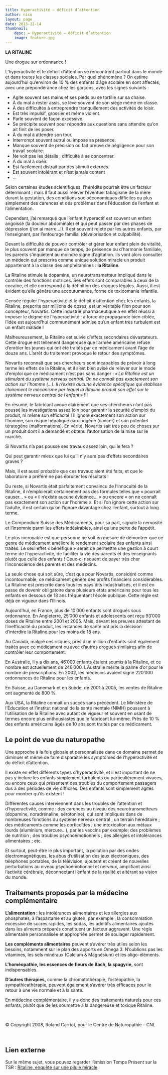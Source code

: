 ```yaml
---
title: Hyperactivité – déficit d’attention
author: nico
layout: page
date: 2013-12-14
thumbnail:
    desc: ❧ Hyperactivité – déficit d’attention
    image: feature.jpg
---
```


**LA RITALINE**

Une drogue sur ordonnance !

L’hyperactivité et le déficit d’attention se rencontrent partout dans le monde et dans toutes les classes sociales. Par quel phénomène ? On estime aujourd’hui qu’environ de 10 % des enfants d’âge scolaire en sont affectés, avec une prépondérance chez les garçons, avec les signes suivants :

  * Agite souvent ses mains et ses pieds ou se tortille sur sa chaise.
  * À du mal à rester assis, se lève souvent de son siège même en classe.
  * À des difficultés à entreprendre tranquillement des activités de loisir.
  * Est très impulsif, grossier et même violent.
  * Parle souvent de façon excessive.
  * Se précipite souvent pour répondre aux questions sans attendre qu’on ait finit de les poser.
  * À du mal à attendre son tour.
  * Interrompt souvent autrui ou impose sa présence.
  * Manque souvent de précision ou fait preuve de négligence pour son travail scolaire.
  * Ne voit pas les détails ; difficulté à se concentrer.
  * À du mal à obéir.
  * Est facilement distrait par des stimuli externes.
  * Est souvent intolérant et n’est jamais content
  * …

Selon certaines études scientifiques, l’hérédité pourrait être un facteur déterminant ; mais il faut aussi relever l’éventuel tabagisme de la mère durant la gestation, des conditions socioéconomiques difficiles ou plus simplement des carences et des problèmes dans l’éducation de l’enfant et l’alimentation.

Cependant, j’ai remarqué que l’enfant hyperactif est souvent un enfant angoissé (la douleur abdominale) et qui peut passer par des phases de dépression (j’en ai marre…!). Il est souvent rejeté par les autres enfants, par l’enseignant, par l’entourage familial (dévalorisation et culpabilité).

Devant la difficulté de pouvoir contrôler et gérer leur enfant plein de vitalité, le plus souvent par manque de temps, de présence ou d’harmonie familiale, les parents s’inquiètent au moindre signe d’agitation. Ils vont alors consulter un médecin qui prescrira comme unique solution miracle un produit appartenant à la classe des amphétamines : **la Ritaline**.

La Ritaline stimule la dopamine, un neurotransmetteur impliqué dans le contrôle des fonctions motrices. Ses effets sont comparables à ceux de la cocaïne, et elle correspond à la définition des drogues légales. Aussi, il est évident qu’elle génère une accoutumance, forme de toxicomanie infantile.

Censée réguler l’hyperactivité et le déficit d’attention chez les enfants, la Ritaline, prescrite par millions de doses, est un véritable filon pour son concepteur, Novartis. Cette industrie pharmaceutique a en effet réussi à imposer le dogme de l’hyperactivité : à force de propagande bien ciblée, l’idée est aujourd’hui communément admise qu’un enfant très turbulent est un enfant malade !

Malheureusement, la Ritaline est suivie d’effets secondaires dévastateurs. Cette drogue est tellement dangereuse que l’armée américaine refuse d’enrôler les jeunes qui ont été traités par ce médicament avant l’âge de douze ans. L’arrêt du traitement provoque le retour des symptômes.

Novartis reconnaît que ses chercheurs sont incapables de prévoir à long terme les effets de la Ritaline, et il s’est bien avisé de relever sur le mode d’emploi que ce médicament n’est pas sans danger : *« La Ritaline est un stimulant du système nerveux central. On ne connaît pas exactement son action sur l’homme (…). Il n’existe aucune évidence spécifique qui établisse clairement le mécanisme par lequel la Ritaline produit son effet sur le système nerveux central de l’enfant »* !!!

En résumé, le fabricant avoue clairement que ses chercheurs n’ont pas poussé les investigations assez loin pour garantir la sécurité d’emploi du produit, ni même son efficacité ! Il ignore exactement son action sur l’homme, son risque hépatique carcinogène (cancer) et son potentiel tératogène (malformations). En vérité, Novartis sait très peu de choses sur un produit dont il a demandé et obtenu l’autorisation de la mise sur le marché.

Si Novartis n’a pas poussé ses travaux assez loin, qui le fera ?

Qui peut garantir mieux que lui qu’il n’y aura pas d’effets secondaires graves ?

Mais, il est aussi probable que ces travaux aient été faits, et que le laboratoire a préféré ne pas ébruiter les résultats !

Du reste, si Novartis était parfaitement convaincu de l’innocuité de la Ritaline, il n’emploierait certainement pas des formules telles que « pourrait causer… » ou « il n’existe aucune évidence… » ou encore « on ne connaît pas exactement son action sur l’homme ». Et si l’on ignore cette action sur l’adulte, il est certain qu’on l’ignore davantage chez l’enfant, surtout à long terme.

Le Compendium Suisse des Médicaments, pour sa part, signale la nervosité et l’insomnie parmi les effets indésirables, ainsi qu’une perte de l’appétit.

Le plus incroyable est que personne ne soit en mesure de démontrer que ce genre de médicament améliore le rendement scolaire des enfants ainsi traités. Le seul effet « bénéfique » serait de permettre une gestion à court terme de l’hyperactivité, de faciliter la vie des parents et des enseignants plutôt que celle des enfants ! Ceux-ci risquent de payer très cher l’inconscience des parents et des médecins.

La seule chose qui soit sûre, c’est que pour Novartis, considéré comme incontournable, ce médicament génère des profits financiers considérables. La Ritaline est prescrite dans tous les pays dits industrialisés, et il est en passe de devenir obligatoire dans plusieurs états américains pour tous les enfants en dessous de 18 ans fréquentant l’école publique. Cette règle est déjà en vigueur dans l’Illinois.

Aujourd’hui, en France, plus de 10’000 enfants sont drogués sous ordonnance. En Angleterre, 25’000 enfants et adolescents ont reçu 93’000 doses de Ritaline entre 2001 et 2005. Mais, devant les preuves attestant de l’inefficacité du produit, les instances de santé ont pris la décision d’interdire la Ritaline pour les moins de 18 ans.

Au Canada, malgré ces risques, près d’un million d’enfants sont également traités avec ce médicament ou avec d’autres drogues similaires afin de contrôler leur comportement.

En Australie, il y a dix ans, 46’000 enfants étaient soumis à la Ritaline, et ce nombre est actuellement de 246’000. L’Australie mérite la palme d’or pour le nombre de prescriptions. En 2002, les médecins avaient signé 220’000 ordonnances de Ritaline pour les enfants.

En Suisse, au Danemark et en Suède, de 2001 à 2005, les ventes de Ritaline ont augmenté de 800 %.

Aux USA, la Ritaline connaît un succès sans précédent. Le Ministère de l’Éducation et l’institut national de la santé mentale (NIMH) poussent à l’utilisation de la Ritaline avec autant de vigueur et souvent en usant de termes encore plus enthousiastes que le fabricant lui-même. Près de 10 % des enfants américains âgés de 10 ans sont traités par ce médicament.

## Le point de vue du naturopathe

Une approche à la fois globale et personnalisée dans ce domaine permet de diminuer et même de faire disparaître les symptômes de l’hyperactivité et du déficit d’attention.

Il existe en effet différents types d’hyperactivité, et il est important de ne pas y inclure les enfants simplement turbulents ou particulièrement vivaces, ou encore ceux qui présentent des troubles du comportement passagers dus à des périodes de vie difficiles. Des enfants sont simplement agités pour montrer qu’ils existent !

Différentes causes interviennent dans les troubles de l’attention et d’hyperactivité, comme : des carences au niveau des neurotransmetteurs (dopamine, noradrénaline, sérotonine), qui sont impliqués dans de nombreuses fonctions du système nerveux central ; un terrain héréditaire ; des médicaments comme les corticoïdes ; une intoxication aux métaux lourds (aluminium, mercure…), par les vaccins par exemple; des problèmes de nutrition ; des troubles psychoémotionnels ; des allergies et intolérances alimentaires ; etc.

Et surtout, peut-être le plus important, la pollution par des ondes électromagnétiques, les abus d’utilisation des jeux électroniques, des téléphones portables, de la télévision, ajoutent et créent de nouvelles perturbations au niveau psychoémotionnel et nerveux, amplifiant ainsi l’activité cérébrale, déconnectant l’enfant de la réalité et altérant sa vision du monde.

## Traitements proposés par la médecine complémentaire

**L’alimentation :** les intolérances alimentaires et les allergies aux phosphates, à l’aspartame et au gluten, par exemple ; la consommation excessive de sucres rapides, les sodas, les additifs alimentaires ajoutés dans les aliments préparés constituent un facteur aggravant. Une règle alimentaire personnalisée et appropriée permet de soulager rapidement.

**Les compléments alimentaires** peuvent s’avérer très utiles selon les besoins, notamment sur le plan des apports en Omega 3. N’oublions pas les vitamines, les sels minéraux (Calcium & Magnésium) et les oligo-éléments.

**L’homéopathie, les essences de fleurs de Bach, la spagyrie,** sont indispensables.

**D’autres thérapies,** comme la chromatothérapie, l’ostéopathie, la sympathicathérapie, peuvent également s’avérer très efficaces pour le retour à une vie normale et à la santé.

En médecine complémentaire, il y a donc des traitements naturels pour ces enfants, plutôt que de les soumettre à la dangereuse et toxique Ritaline.

&nbsp;

© Copyright 2008, Roland Carriot, pour le Centre de Naturopathie – CNL

&nbsp;

## Lien externe

Sur le même sujet, vous pouvez regarder l’émission Temps Présent sur la TSR : [Ritaline, enquête sur une pilule miracle][1].

 [1]: http://www.rts.ch/emissions/temps-present/sante/2904010-ritaline-enquete-sur-une-pilule-miracle.html
